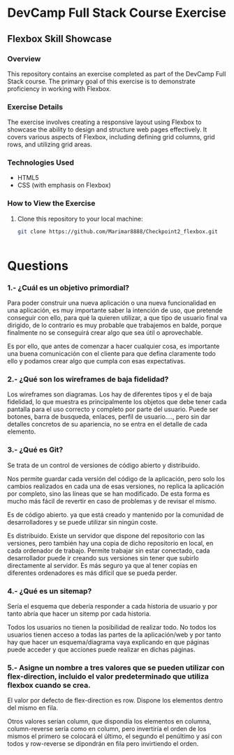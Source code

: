 # DevCamp Full Stack Course Exercise

## Flexbox Skill Showcase

### Overview

This repository contains an exercise completed as part of the DevCamp Full Stack course. The primary goal of this exercise is to demonstrate proficiency in working with Flexbox.

### Exercise Details

The exercise involves creating a responsive layout using Flexbox to showcase the ability to design and structure web pages effectively. It covers various aspects of Flexbox, including defining grid columns, grid rows, and utilizing grid areas.

### Technologies Used

- HTML5
- CSS (with emphasis on Flexbox)

### How to View the Exercise

1. Clone this repository to your local machine:

   ```bash
   git clone https://github.com/Marimar8888/Checkpoint2_flexbox.git

   

# Questions


### 1.- ¿Cuál es un objetivo primordial?

Para poder construir una nueva aplicación o una nueva funcionalidad en una aplicación, es muy importante saber la intención de uso, que pretende conseguir con ello, para qué la quieren utilizar, a que tipo de usuario final va dirigido, de lo contrario es muy probable que trabajemos en balde, porque finalmente no se conseguirá crear algo que sea útil o aprovechable.

Es por ello, que antes de comenzar a hacer cualquier cosa, es importante una buena comunicación con el cliente para que defina claramente todo ello y podamos crear algo que cumpla con esas expectativas.

### 2.- ¿Qué son los wireframes de baja fidelidad?

Los wireframes son diagramas. Los hay de diferentes tipos y el de baja fidelidad, lo que muestra es principalmente los objetos que debe tener cada pantalla para el uso correcto y completo por parte del usuario. Puede ser botones, barra de busqueda, enlaces, perfil de usuario...., pero sin dar detalles concretos de su apariencia, no se entra en el detalle de cada elemento.

### 3.- ¿Qué es Git?

Se trata de un control de versiones de código abierto y distribuido. 

Nos permite guardar cada versión del código de la aplicación, pero solo los cambios realizados en cada una de esas versiones, no replica la aplicación por completo, sino las líneas que se han modificado. De esta forma es mucho más fácil de revertir en caso de problemas y de revisar el mismo.

Es de código abierto. ya que está creado y mantenido por la comunidad de desarrolladores y se puede utilizar sin ningún coste.

Es distribuido. Existe un servidor que dispone del repositorio con las versiones, pero también hay una copia de dicho repositorio en local, en cada ordenador de trabajo. Permite trabajar sin estar conectado, cada desarrollador puede ir creando sus versiones sin tener que subirlo directamente al servidor. Es más seguro ya que al tener copias en diferentes ordenadores es más difícil que se pueda perder.

### 4.- ¿Qué es un sitemap?

Sería el esquema que debería responder a cada historia de usuario y por tanto abría que hacer un sitemp por cada historia.

Todos los usuarios no tienen la posibilidad de realizar todo. No todos los usuarios tienen acceso a todas las partes de la aplicación/web y por tanto hay que hacer un esquema/diagrama vaya explicando en que páginas puede acceder y que acciones puede realizar en dichas páginas.

### 5.- Asigne un nombre a tres valores que se pueden utilizar con flex-direction, incluido el valor predeterminado que utiliza flexbox cuando se crea.

El valor por defecto de flex-direction es row. Dispone los elementos dentro del mismo en fila.

Otros valores serían column, que dispondía los elementos en columna, column-reverse sería como en column, pero invertiría el orden de los mismos el primero se colocará el último, el segundo el penúltimo y así con todos y row-reverse se dipondrán en fila pero invirtiendo el orden. 